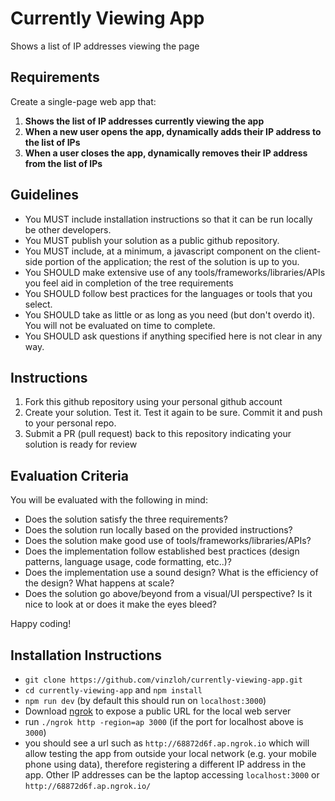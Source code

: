 # Currently Viewing App

Shows a list of IP addresses viewing the page

## Requirements

Create a single-page web app that:

1.  **Shows the list of IP addresses currently viewing the app**
2.  **When a new user opens the app, dynamically adds their IP address to the list of IPs**
3.  **When a user closes the app, dynamically removes their IP address from the list of IPs**

## Guidelines

* You MUST include installation instructions so that it can be run locally be other developers.
* You MUST publish your solution as a public github repository.
* You MUST include, at a minimum, a javascript component on the client-side portion of the application; the rest of the solution is up to you.
* You SHOULD make extensive use of any tools/frameworks/libraries/APIs you feel aid in completion of the tree requirements
* You SHOULD follow best practices for the languages or tools that you select.
* You SHOULD take as little or as long as you need (but don't overdo it). You will not be evaluated on time to complete.
* You SHOULD ask questions if anything specified here is not clear in any way.

## Instructions

1.  Fork this github repository using your personal github account
2.  Create your solution. Test it. Test it again to be sure. Commit it and push to your personal repo.
3.  Submit a PR (pull request) back to this repository indicating your solution is ready for review

## Evaluation Criteria

You will be evaluated with the following in mind:

* Does the solution satisfy the three requirements?
* Does the solution run locally based on the provided instructions?
* Does the solution make good use of tools/frameworks/libraries/APIs?
* Does the implementation follow established best practices (design patterns, language usage, code formatting, etc..)?
* Does the implementation use a sound design? What is the efficiency of the design? What happens at scale?
* Does the solution go above/beyond from a visual/UI perspective? Is it nice to look at or does it make the eyes bleed?

Happy coding!

## Installation Instructions

* `git clone https://github.com/vinzloh/currently-viewing-app.git`
* `cd currently-viewing-app` and `npm install`
* `npm run dev` (by default this should run on `localhost:3000`)
* Download [ngrok](https://ngrok.com/download) to expose a public URL for the local web server
* run `./ngrok http -region=ap 3000` (if the port for localhost above is `3000`)
* you should see a url such as `http://68872d6f.ap.ngrok.io` which will allow testing the app from outside your local network (e.g. your mobile phone using data), therefore registering a different IP address in the app. Other IP addresses can be the laptop accessing `localhost:3000` or `http://68872d6f.ap.ngrok.io/`
